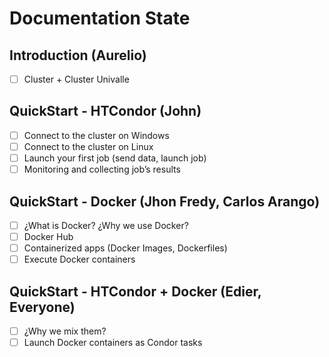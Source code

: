 # Documentation State 

## Introduction (Aurelio)
 - [ ] Cluster + Cluster Univalle

## QuickStart - HTCondor (John)
- [ ] Connect to the cluster on Windows
- [ ] Connect to the cluster on Linux
- [ ] Launch your first job (send data, launch job)
- [ ] Monitoring and collecting job’s results

## QuickStart - Docker (Jhon Fredy, Carlos Arango)
- [ ] ¿What is Docker? ¿Why we use Docker?
- [ ] Docker Hub
- [ ] Containerized apps (Docker Images, Dockerfiles)
- [ ] Execute Docker containers

## QuickStart - HTCondor + Docker (Edier, Everyone)
- [ ] ¿Why we mix them?
- [ ] Launch Docker containers as Condor tasks
